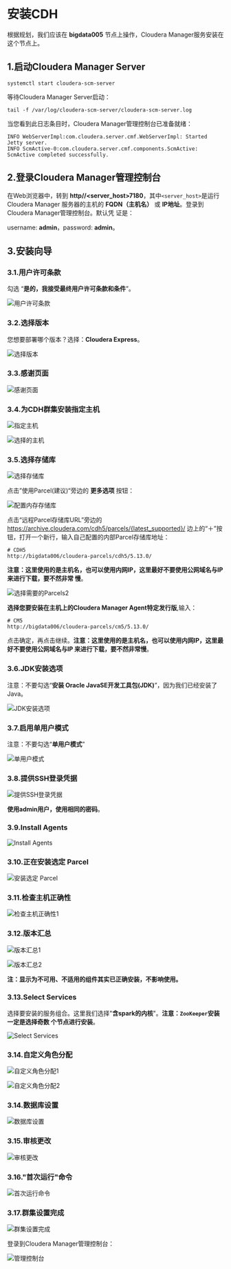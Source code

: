 安装CDH
================================================================================
根据规划，我们应该在 **bigdata005** 节点上操作，Cloudera Manager服务安装在这个节点上。

## 1.启动Cloudera Manager Server
```shell
systemctl start cloudera-scm-server
```
等待Cloudera Manager Server启动：
```shell
tail -f /var/log/cloudera-scm-server/cloudera-scm-server.log
```
当您看到此日志条目时，Cloudera Manager管理控制台已准备就绪：
```
INFO WebServerImpl:com.cloudera.server.cmf.WebServerImpl: Started Jetty server.
INFO ScmActive-0:com.cloudera.server.cmf.components.ScmActive: ScmActive completed successfully.
```

## 2.登录Cloudera Manager管理控制台
在Web浏览器中，转到 **http//<server_host>7180**，其中`<server_host>`是运行Cloudera Manager
服务器的主机的 **FQDN（主机名）** 或 **IP地址**。登录到Cloudera Manager管理控制台。默认凭
证是：

username: **admin**，password: **admin**。

## 3.安装向导

### 3.1.用户许可条款
勾选 “**是的，我接受最终用户许可条款和条件**”。

![用户许可条款](img/1.png)

### 3.2.选择版本
您想要部署哪个版本？选择：**Cloudera Express**。

![选择版本](img/2.png)

### 3.3.感谢页面

![感谢页面](img/3.png)

### 3.4.为CDH群集安装指定主机

![指定主机](img/4.png)

![选择的主机](img/5.png)

### 3.5.选择存储库

![选择存储库](img/6.png)

点击”使用Parcel(建议)“旁边的 **更多选项** 按钮：

![配置内存存储库](img/7.png)

点击“远程Parcel存储库URL”旁边的 https://archive.cloudera.com/cdh5/parcels/{latest_supported}/
边上的“＋”按钮，打开一个新行，输入自己配置的内部Parcel存储库地址：
```shell
# CDH5
http://bigdata006/cloudera-parcels/cdh5/5.13.0/
```
**注意：这里使用的是主机名，也可以使用内网IP，这里最好不要使用公网域名与IP来进行下载，要不然非常
慢**。

![选择需要的Parcels2](img/27.png)

**选择您要安装在主机上的Cloudera Manager Agent特定发行版**,输入：
```shell
# CM5
http://bigdata006/cloudera-parcels/cm5/5.13.0/ 
```

点击确定，再点击继续。**注意：这里使用的是主机名，也可以使用内网IP，这里最好不要使用公网域名与IP
来进行下载，要不然非常慢**。

### 3.6.JDK安装选项
注意：不要勾选“**安装 Oracle JavaSE开发工具包(JDK)**”，因为我们已经安装了Java。

![JDK安装选项](img/8.png)

### 3.7.启用单用户模式
注意：不要勾选“**单用户模式**”

![单用户模式](img/9.png)

### 3.8.提供SSH登录凭据

![提供SSH登录凭据](img/10.png)

**使用admin用户，使用相同的密码**。

### 3.9.Install Agents

![Install Agents](img/11.png)

### 3.10.正在安装选定 Parcel

![安装选定 Parcel](img/12.png)

### 3.11.检查主机正确性

![检查主机正确性1](img/13.png)

### 3.12.版本汇总

![版本汇总1](img/14-1.png)

![版本汇总2](img/14-2.png)

**注：显示为不可用、不适用的组件其实已正确安装，不影响使用。**

### 3.13.Select Services
选择要安装的服务组合。这里我们选择"**含spark的内核**"。**注意：`ZooKeeper`安装一定是选择奇数
个节点进行安装**。

![Select Services](img/15.png)

### 3.14.自定义角色分配

![自定义角色分配1](img/16.png)

![自定义角色分配2](img/17.png)

### 3.14.数据库设置

![数据库设置](img/18.png)

### 3.15.审核更改

![审核更改](img/19.png)

### 3.16."首次运行"命令

![首次运行命令](img/20.png)

### 3.17.群集设置完成

![群集设置完成](img/21.png)

登录到Cloudera Manager管理控制台：

![管理控制台](img/22.png)
